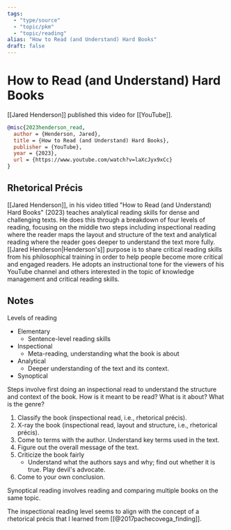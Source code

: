 ```yaml
---
tags:
  - "type/source"
  - "topic/pkm"
  - "topic/reading"
alias: "How to Read (and Understand) Hard Books"
draft: false
---
```

# How to Read (and Understand) Hard Books
[[Jared Henderson]] published this video for [[YouTube]].

```bibtex
@misc{2023henderson_read,
  author = {Henderson, Jared},
  title = {How to Read (and Understand) Hard Books},
  publisher = {YouTube},
  year = {2023},
  url = {https://www.youtube.com/watch?v=laXcJyx9xCc}
}
```

## Rhetorical Précis
[[Jared Henderson]], in his video titled "How to Read (and Understand) Hard Books" (2023) teaches analytical reading skills for dense and challenging texts. He does this through a breakdown of four levels of reading, focusing on the middle two steps including inspectional reading where the reader maps the layout and structure of the text and analytical reading where the reader goes deeper to understand the text more fully. [[Jared Henderson|Henderson's]] purpose is to share critical reading skills from his philosophical training in order to help people become more critical and engaged readers. He adopts an instructional tone for the viewers of his YouTube channel and others interested in the topic of knowledge management and critical reading skills.

## Notes
Levels of reading
- Elementary
	- Sentence-level reading skills
- Inspectional
	- Meta-reading, understanding what the book is about
- Analytical
	- Deeper understanding of the text and its context.
- Synoptical


Steps involve first doing an inspectional read to understand the structure and context of the book. How is it meant to be read? What is it about? What is the genre?

1. Classify the book (inspectional read, i.e., rhetorical précis).
2. X-ray the book (inspectional read, layout and structure, i.e., rhetorical précis).
3. Come to terms with the author. Understand key terms used in the text.
4. Figure out the overall message of the text.
5. Criticize the book fairly
	- Understand what the authors says and why; find out whether it is true. Play devil's advocate.
6. Come to your own conclusion.

Synoptical reading involves reading and comparing multiple books on the same topic.

The inspectional reading level seems to align with the concept of a rhetorical précis that I learned from [[@2017pachecovega_finding]].

